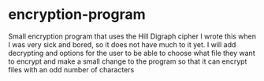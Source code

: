 # encryption-program
Small encryption program that uses the Hill Digraph cipher
I wrote this when I was very sick and bored, so it does not have much to it yet. I will add decrypting and options for the user to be able to choose what file they want to encrypt and make a small change to the program so that it can encrypt files with an odd number of characters
